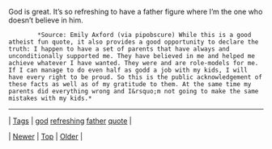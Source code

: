 <!--
title: God is great. It&rsquo;s so refreshing to have a father figure where I&rsquo;m the one who doesn&rsquo;t believe in him.
date: 2020-06-28T15:27:00.212Z
tags: god, refreshing, father, quote
-->




God is great. It’s so refreshing to have a father figure where I’m the one who doesn’t believe in him.

            *Source: Emily Axford (via pipobscure) While this is a good atheist fun quote, it also provides a good opportunity to declare the truth: I happen to have a set of parents that have always and unconditionally supported me. They have believed in me and helped me achieve whatever I have wanted. They were and are role-models for me. If I can manage to do even half as godd a job with my kids, I will have every right to be proud. So this is the public acknowledgement of these facts as well as of my gratitude to them. At the same time my parents did everything wrong and I&rsquo;m not going to make the same mistakes with my kids.*

<!--BOTTOM-POST-NAVIGATION-->
---

| [Tags](tags.md) | [god](tag-god.md) [refreshing](tag-refreshing.md) [father](tag-father.md) [quote](tag-quote.md) |

| [Newer](71745742681.md) | [Top](index.md) | [Older](71748459606.md) |